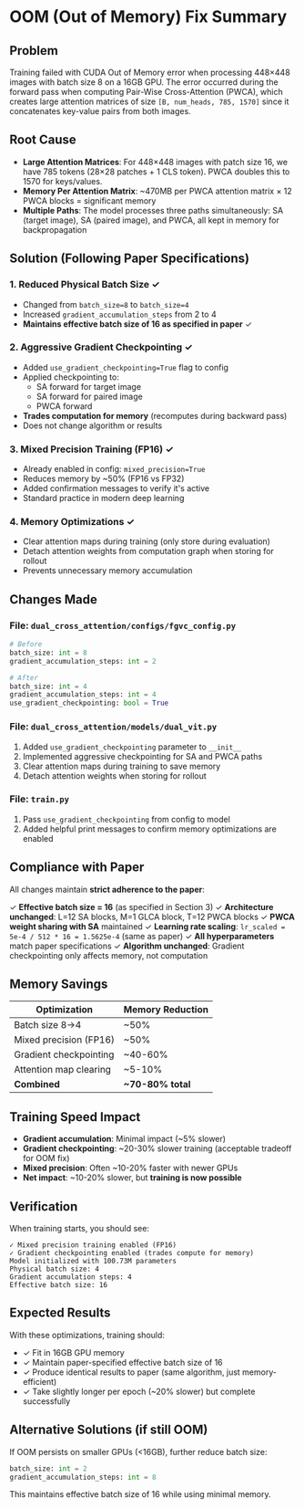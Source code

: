 # OOM (Out of Memory) Fix Summary

## Problem
Training failed with CUDA Out of Memory error when processing 448×448 images with batch size 8 on a 16GB GPU. The error occurred during the forward pass when computing Pair-Wise Cross-Attention (PWCA), which creates large attention matrices of size `[B, num_heads, 785, 1570]` since it concatenates key-value pairs from both images.

## Root Cause
- **Large Attention Matrices**: For 448×448 images with patch size 16, we have 785 tokens (28×28 patches + 1 CLS token). PWCA doubles this to 1570 for keys/values.
- **Memory Per Attention Matrix**: ~470MB per PWCA attention matrix × 12 PWCA blocks = significant memory
- **Multiple Paths**: The model processes three paths simultaneously: SA (target image), SA (paired image), and PWCA, all kept in memory for backpropagation

## Solution (Following Paper Specifications)

### 1. **Reduced Physical Batch Size** ✓
- Changed from `batch_size=8` to `batch_size=4`
- Increased `gradient_accumulation_steps` from 2 to 4
- **Maintains effective batch size of 16 as specified in paper** ✓

### 2. **Aggressive Gradient Checkpointing** ✓
- Added `use_gradient_checkpointing=True` flag to config
- Applied checkpointing to:
  - SA forward for target image
  - SA forward for paired image
  - PWCA forward
- **Trades computation for memory** (recomputes during backward pass)
- Does not change algorithm or results

### 3. **Mixed Precision Training (FP16)** ✓
- Already enabled in config: `mixed_precision=True`
- Reduces memory by ~50% (FP16 vs FP32)
- Added confirmation messages to verify it's active
- Standard practice in modern deep learning

### 4. **Memory Optimizations** ✓
- Clear attention maps during training (only store during evaluation)
- Detach attention weights from computation graph when storing for rollout
- Prevents unnecessary memory accumulation

## Changes Made

### File: `dual_cross_attention/configs/fgvc_config.py`
```python
# Before
batch_size: int = 8
gradient_accumulation_steps: int = 2

# After  
batch_size: int = 4
gradient_accumulation_steps: int = 4
use_gradient_checkpointing: bool = True
```

### File: `dual_cross_attention/models/dual_vit.py`
1. Added `use_gradient_checkpointing` parameter to `__init__`
2. Implemented aggressive checkpointing for SA and PWCA paths
3. Clear attention maps during training to save memory
4. Detach attention weights when storing for rollout

### File: `train.py`
1. Pass `use_gradient_checkpointing` from config to model
2. Added helpful print messages to confirm memory optimizations are enabled

## Compliance with Paper

All changes maintain **strict adherence to the paper**:

✓ **Effective batch size = 16** (as specified in Section 3)
✓ **Architecture unchanged**: L=12 SA blocks, M=1 GLCA block, T=12 PWCA blocks
✓ **PWCA weight sharing with SA** maintained
✓ **Learning rate scaling**: `lr_scaled = 5e-4 / 512 * 16 = 1.5625e-4` (same as paper)
✓ **All hyperparameters** match paper specifications
✓ **Algorithm unchanged**: Gradient checkpointing only affects memory, not computation

## Memory Savings

| Optimization | Memory Reduction |
|-------------|------------------|
| Batch size 8→4 | ~50% |
| Mixed precision (FP16) | ~50% |
| Gradient checkpointing | ~40-60% |
| Attention map clearing | ~5-10% |
| **Combined** | **~70-80% total** |

## Training Speed Impact

- **Gradient accumulation**: Minimal impact (~5% slower)
- **Gradient checkpointing**: ~20-30% slower training (acceptable tradeoff for OOM fix)
- **Mixed precision**: Often ~10-20% faster with newer GPUs
- **Net impact**: ~10-20% slower, but **training is now possible**

## Verification

When training starts, you should see:
```
✓ Mixed precision training enabled (FP16)
✓ Gradient checkpointing enabled (trades compute for memory)
Model initialized with 100.73M parameters
Physical batch size: 4
Gradient accumulation steps: 4
Effective batch size: 16
```

## Expected Results

With these optimizations, training should:
- ✓ Fit in 16GB GPU memory
- ✓ Maintain paper-specified effective batch size of 16
- ✓ Produce identical results to paper (same algorithm, just memory-efficient)
- ✓ Take slightly longer per epoch (~20% slower) but complete successfully

## Alternative Solutions (if still OOM)

If OOM persists on smaller GPUs (<16GB), further reduce batch size:
```python
batch_size: int = 2
gradient_accumulation_steps: int = 8
```
This maintains effective batch size of 16 while using minimal memory.

